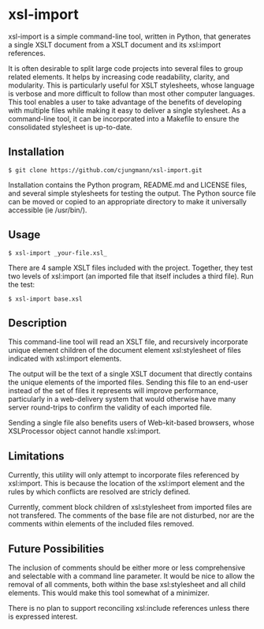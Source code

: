 # xsl-import

xsl-import is a simple command-line tool, written in Python, that generates a
single XSLT document from a XSLT document and its xsl:import references.

It is often desirable to split large code projects into several files to group
related elements.  It helps by increasing code readability, clarity, and modularity.
This is particularly useful for XSLT stylesheets, whose language is verbose and
more difficult to follow than most other computer languages.  This tool enables
a user to take advantage of the benefits of developing with multiple files while
making it easy to deliver a single stylesheet.  As a command-line tool, it can
be incorporated into a Makefile to ensure the consolidated stylesheet is up-to-date.
## Installation

~~~
$ git clone https://github.com/cjungmann/xsl-import.git
~~~

Installation contains the Python program, README.md and LICENSE files, and several
simple stylesheets for testing the output.  The Python source file can be moved or
copied to an appropriate directory to make it universally accessible (ie /usr/bin/).

## Usage

~~~
$ xsl-import _your-file.xsl_
~~~

There are 4 sample XSLT files included with the project.  Together, they test
two levels of xsl:import (an imported file that itself includes a third file).
Run the test:

~~~
$ xsl-import base.xsl
~~~

## Description

This command-line tool will read an XSLT file, and recursively incorporate
unique element children of the document element xsl:stylesheet of files indicated
with xsl:import elements.

The output will be the text of a single XSLT document that directly contains the
unique elements of the imported files.  Sending this file to an end-user instead
of the set of files it represents will improve performance, particularly in a
web-delivery system that would otherwise have many server round-trips to confirm
the validity of each imported file.

Sending a single file also benefits users of Web-kit-based browsers, whose
XSLProcessor object cannot handle xsl:import.

## Limitations

Currently, this utility will only attempt to incorporate files referenced by
xsl:import.  This is because the location of the xsl:import element and the
rules by which conflicts are resolved are stricly defined.

Currently, comment block children of xsl:stylesheet from imported files are
not transfered.  The comments of the base file are not disturbed, nor are the
comments within elements of the included files removed.

## Future Possibilities

The inclusion of comments should be either more or less comprehensive and
selectable with a command line parameter.  It would be nice to allow the removal
of all comments, both within the base xsl:stylesheet and all child elements.
This would make this tool somewhat of a minimizer.

There is no plan to support reconciling xsl:include references unless there is
expressed interest.

